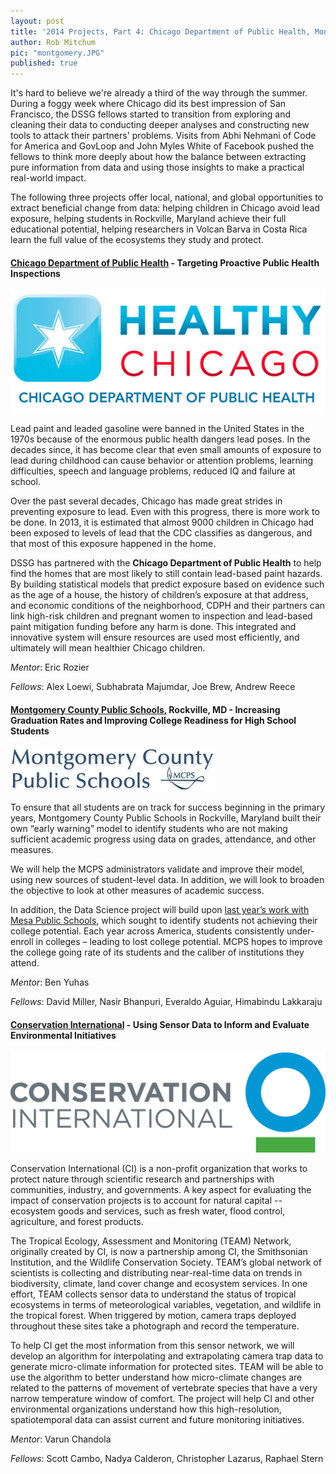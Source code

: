 ```yaml
---
layout: post
title: '2014 Projects, Part 4: Chicago Department of Public Health, Montgomery County Public Schools, Conservation International'
author: Rob Mitchum
pic: "montgomery.JPG"
published: true
---
```


It's hard to believe we're already a third of the way through the summer. During a foggy week where Chicago did its best impression of San Francisco, the DSSG fellows started to transition from exploring and cleaning their data to conducting deeper analyses and constructing new tools to attack their partners' problems. Visits from Abhi Nehmani of Code for America and GovLoop and John Myles White of Facebook pushed the fellows to think more deeply about how the balance between extracting pure information from data and using those insights to make a practical real-world impact. 

The following three projects offer local, national, and global opportunities to extract beneficial change from data: helping children in Chicago avoid lead exposure, helping students in Rockville, Maryland achieve their full educational potential, helping researchers in Volcan Barva in Costa Rica learn the full value of the ecosystems they study and protect.  

<h4><a href="http://www.cityofchicago.org/city/en/depts/cdph.html">Chicago Department of Public Health</a> - Targeting Proactive Public Health Inspections</h4>
<p></p>
<img src="/img/partners/cdph.png">

Lead paint and leaded gasoline were banned in the United States in the 1970s because of the enormous public health dangers lead poses. In the decades since, it has become clear that even small amounts of exposure to lead during childhood can cause behavior or attention problems, learning difficulties, speech and language problems, reduced IQ and failure at school. 

Over the past several decades, Chicago has made great strides in preventing exposure to lead. Even with this progress, there is more work to be done.  In 2013, it is estimated that almost 9000 children in Chicago had been exposed to levels of lead that the CDC classifies as dangerous, and that most of this exposure happened in the home. 

DSSG has partnered with the **Chicago Department of Public Health** to help find the homes that are most likely to still contain lead-based paint hazards. By building statistical models that predict exposure based on evidence such as the age of a house,  the history of children’s exposure at that address, and economic conditions of the neighborhood, CDPH and their partners can link high-risk children and pregnant women to inspection and lead-based paint mitigation funding before any harm is done. This integrated and innovative system will ensure resources are used most efficiently, and ultimately will mean healthier Chicago children.

*Mentor*: Eric Rozier

*Fellows*: Alex Loewi, Subhabrata Majumdar, Joe Brew, Andrew Reece

<h4><a href="http://www.montgomeryschoolsmd.org/">Montgomery County Public Schools</a>, Rockville, MD - Increasing Graduation Rates and Improving College Readiness for High School Students</h4>
<p></p>
<img src="/img/partners/mcps.png">

To ensure that all students are on track for success beginning in the primary years, Montgomery County Public Schools in Rockville, Maryland built their own “early warning” model to identify students who are not making sufficient academic progress using data on grades, attendance, and other measures.
 
We will help the MCPS administrators validate and improve their model, using new sources of student-level data. In addition, we will look to broaden the objective to look at other measures of academic success.
 
In addition, the Data Science project will build upon [last year’s work with Mesa Public Schools](http://dssg.uchicago.edu/2014/01/16/mesa-undermining-undermatching.html), which sought to identify students not achieving their college potential. Each year across America, students consistently under-enroll in colleges – leading to lost college potential. MCPS hopes to improve the college going rate of its students and the caliber of institutions they attend.

*Mentor*: Ben Yuhas

*Fellows*: David Miller, Nasir Bhanpuri, Everaldo Aguiar, Himabindu Lakkaraju

<h4><a href="http://www.conservation.org/">Conservation International</a> - Using Sensor Data to Inform and Evaluate Environmental Initiatives</h4>
<p></p>
<img src="/img/partners/conservation.png">

Conservation International (CI) is a non-profit organization that works to protect nature through scientific research and partnerships with communities, industry, and governments. A key aspect for evaluating the impact of conservation projects is to account for natural capital -- ecosystem goods and services, such as fresh water, flood control, agriculture, and forest products. 

The Tropical Ecology, Assessment and Monitoring (TEAM) Network, originally created by CI, is now a partnership among CI, the Smithsonian Institution, and the Wildlife Conservation Society. TEAM’s global network of scientists is collecting and distributing near-real-time data on trends in biodiversity, climate, land cover change and ecosystem services. In one effort, TEAM collects sensor data to understand the status of tropical ecosystems in terms of meteorological variables, vegetation, and wildlife in the tropical forest. When triggered by motion, camera traps deployed throughout these sites take a photograph and record the temperature.

To help CI get the most information from this sensor network, we will develop an algorithm for interpolating and extrapolating camera trap data to generate micro-climate information for protected sites. TEAM will be able to use the algorithm to better understand how micro-climate changes are related to the patterns of movement of vertebrate species that have a very narrow temperature window of comfort.  The project will help CI and other environmental organizations understand how this high-resolution, spatiotemporal data can assist current and future monitoring initiatives.

*Mentor*: Varun Chandola

*Fellows*: Scott Cambo, Nadya Calderon, Christopher Lazarus, Raphael Stern

